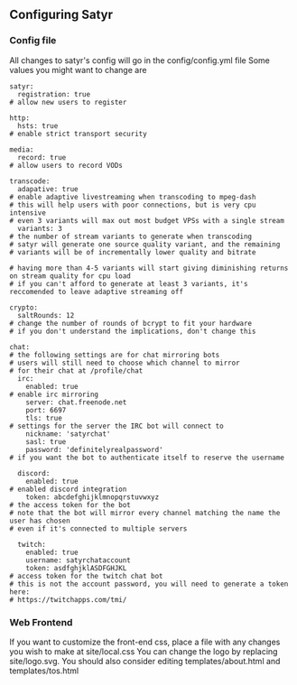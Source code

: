 ## Configuring Satyr

### Config file
All changes to satyr's config will go in the config/config.yml file
Some values you might want to change are
```
satyr:
  registration: true
# allow new users to register

http:
  hsts: true
# enable strict transport security

media:
  record: true
# allow users to record VODs

transcode:
  adapative: true
# enable adaptive livestreaming when transcoding to mpeg-dash
# this will help users with poor connections, but is very cpu intensive
# even 3 variants will max out most budget VPSs with a single stream
  variants: 3
# the number of stream variants to generate when transcoding
# satyr will generate one source quality variant, and the remaining
# variants will be of incrementally lower quality and bitrate

# having more than 4-5 variants will start giving diminishing returns on stream quality for cpu load
# if you can't afford to generate at least 3 variants, it's reccomended to leave adaptive streaming off

crypto:
  saltRounds: 12
# change the number of rounds of bcrypt to fit your hardware
# if you don't understand the implications, don't change this

chat:
# the following settings are for chat mirroring bots
# users will still need to choose which channel to mirror
# for their chat at /profile/chat
  irc:
    enabled: true
# enable irc mirroring
    server: chat.freenode.net
    port: 6697
    tls: true
# settings for the server the IRC bot will connect to
    nickname: 'satyrchat'
    sasl: true
    password: 'definitelyrealpassword'
# if you want the bot to authenticate itself to reserve the username

  discord:
    enabled: true
# enabled discord integration
    token: abcdefghijklmnopqrstuvwxyz
# the access token for the bot
# note that the bot will mirror every channel matching the name the user has chosen
# even if it's connected to multiple servers

  twitch:
    enabled: true
    username: satyrchataccount
    token: asdfghjklASDFGHJKL
# access token for the twitch chat bot
# this is not the account password, you will need to generate a token here:
# https://twitchapps.com/tmi/
```

### Web Frontend
If you want to customize the front-end css, place a file with any changes you wish to make at site/local.css
You can change the logo by replacing site/logo.svg.
You should also consider editing templates/about.html and templates/tos.html
